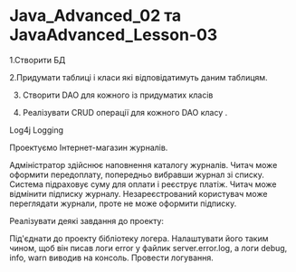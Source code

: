 # Java_Advanced_02 та JavaAdvanced_Lesson-03

1.Створити БД 

2.Придумати таблиці і класи які відповідатимуть даним таблицям.

3. Створити DAO для кожного із придуматих класів

4. Реалізувати CRUD операції для кожного DAO класу . 



Log4j Logging

Проектуємо Інтернет-магазин журналів.

Адміністратор здійснює наповнення каталогу журналів.
Читач може оформити передоплату, попередньо вибравши журнал зі списку.
Система підраховує суму для оплати і реєструє платіж.
Читач може відмінити підписку журналу.
Незареєстрований користувач може переглядати журнали, проте не може оформити підписку.

Реалiзувати деякi завдання до проекту:

Під'єднати до проекту бібліотеку логера.
Налаштувати його таким чином, щоб він писав логи error у файлик server.error.log, а логи debug, info, warn виводив на консоль.
Провести логування.

